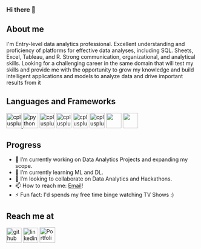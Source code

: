 ### Hi there 👋

## About me
I'm Entry-level data analytics professional. Excellent understanding and proficiency of platforms for effective data analyses, including SQL. Sheets, Excel, Tableau, and R. Strong communication, organizational, and analytical skills. Looking for a challenging career in the same domain that will test my skills and provide me with the opportunity to grow my knowledge and build intelligent applications and models to analyze data and drive important results from it
## Languages and Frameworks
<p align="left"> <a href="https://www.w3schools.com/cpp/" target="_blank"> <img src="https://cdn-icons-png.flaticon.com/512/6132/6132222.png" alt="cplusplus" width="40" height="40"/> </a> <img src="https://cdn-icons-png.flaticon.com/512/5968/5968350.png" alt="python" width="40" height="40"/> </a> <img src="https://cdn-icons-png.flaticon.com/512/5968/5968267.png" alt="cplusplus" width="40" height="40"/> </a> <img src="https://cdn-icons-png.flaticon.com/512/5968/5968242.png" alt="cplusplus" width="40" height="40"/> </a> <img src="https://cdn-icons-png.flaticon.com/512/2103/2103665.png" alt="cplusplus" width="40" height="40"/> </a> <img src="https://cdn-icons-png.flaticon.com/512/888/888850.png" alt="cplusplus" width="40" height="40"/> </a> <img src="https://img.icons8.com/color/512/tableau-software.png" width="40" height="40"/> </a> <img src="https://cdn-icons-png.flaticon.com/512/1664/1664197.png" width="40" height="40"/>
<!-- </a> <img src="" width="40" height="40"/> -->
<!-- #### <p align="center"> Check out my Portfolio - Website [here](https://ankitakokkera.netlify.app/)! </p> -->

## Progress

- 🔭 I’m currently working on Data Analytics Projects and expanding my scope.
- 🌱 I’m currently learning ML and DL.
- 👯 I’m looking to collaborate on Data Analytics and Hackathons.
- 📫 How to reach me: [Email](mailto:gr4361@srmist.edu.in)!
- ⚡ Fun fact: I'd spends my free time binge watching TV Shows :) 
<!--- 🤔 I’m looking for help with ...
- 💬 Ask me about ...
<!--- 😄 Pronouns: ...
- ⚡ Fun fact: ...
-->
## Reach me at

[<img src='https://cdn.jsdelivr.net/npm/simple-icons@3.0.1/icons/github.svg' alt='github' height='40'>](https://github.com/Rohith766)  [<img src='https://cdn.jsdelivr.net/npm/simple-icons@3.0.1/icons/linkedin.svg' alt='linkedin' height='40'>](https://www.linkedin.com/in/rohith-gv/)
[<img src='https://cdn-icons-png.flaticon.com/512/6646/6646510.png' alt='Portfolio Website' height='41'>](https://rohith766.github.io/portfoilo-website/)
<!--## Profile Stats
[![Top Langs](https://github-readme-stats.vercel.app/api/top-langs/?username=Rohith766&layout=compact)](https://github.com/anuraghazra/github-readme-stats)
 -->
 
<!--  ## Most uses Language
 ><img align="left" src="https://github-readme-stats.vercel.app/api/top-langs?username=Rohith766&show_icons=true&locale=en&layout=compact" alt="iamrajagopal" /></p> -->

